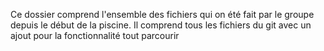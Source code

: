 Ce dossier comprend l'ensemble des fichiers qui on été fait par le groupe depuis le début de la piscine. Il comprend tous les fichiers du git avec un ajout pour la fonctionnalité tout parcourir
